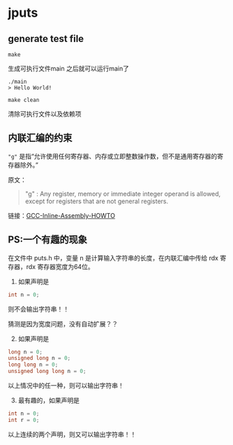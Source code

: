 # jputs

<!-- ## How to use -->


## generate test file 
```
make 
```
生成可执行文件main
之后就可以运行main了
```
./main
> Hello World!
```
```
make clean
```
清除可执行文件以及依赖项


## 内联汇编的约束

`"g"` 是指“允许使用任何寄存器、内存或立即整数操作数，但不是通用寄存器的寄存器除外。”

原文：

> "g" : Any register, memory or immediate integer operand is allowed, except for registers that are not general registers.

链接：[GCC-Inline-Assembly-HOWTO](http://www.ibiblio.org/gferg/ldp/GCC-Inline-Assembly-HOWTO.html)

## PS:一个有趣的现象
在文件中 puts.h 中，变量 n 是计算输入字符串的长度，在内联汇编中传给 rdx 寄存器，rdx 寄存器宽度为64位。

1. 如果声明是
```c
int n = 0;
```
则不会输出字符串！！

猜测是因为宽度问题，没有自动扩展？？

2. 如果声明是

```c
long n = 0;
unsigned long n = 0;
long long n = 0;
unsigned long long n = 0;
```
以上情况中的任一种，则可以输出字符串！

3. 最有趣的，如果声明是

```c
int n = 0;
int r = 0;
```

以上连续的两个声明，则又可以输出字符串！！